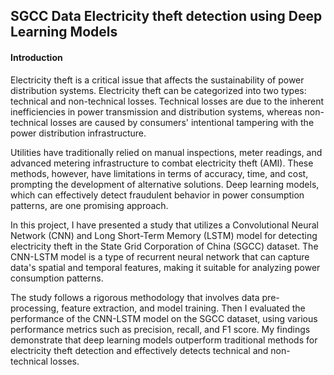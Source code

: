 <h2>SGCC Data Electricity theft detection using Deep Learning Models</h2> 

<h4>Introduction</h4>

Electricity theft is a critical issue that affects the sustainability of power distribution systems. Electricity theft can be categorized into two types: technical and non-technical losses. Technical losses are due to the inherent inefficiencies in power transmission and distribution systems, whereas non-technical losses are caused by consumers' intentional tampering with the power distribution infrastructure.

Utilities have traditionally relied on manual inspections, meter readings, and advanced metering infrastructure to combat electricity theft (AMI). These methods, however, have limitations in terms of accuracy, time, and cost, prompting the development of alternative solutions. Deep learning models, which can effectively detect fraudulent behavior in power consumption patterns, are one promising approach.

In this project, I have presented a study that utilizes a Convolutional Neural Network (CNN) and Long Short-Term Memory (LSTM) model for detecting electricity theft in the State Grid Corporation of China (SGCC) dataset. The CNN-LSTM model is a type of recurrent neural network that can capture data's spatial and temporal features, making it suitable for analyzing power consumption patterns.

The study follows a rigorous methodology that involves data pre-processing, feature extraction, and model training. Then I evaluated the performance of the CNN-LSTM model on the SGCC dataset, using various performance metrics such as precision, recall, and F1 score. My findings demonstrate that deep learning models outperform traditional methods for electricity theft detection and effectively detects technical and non-technical losses.
